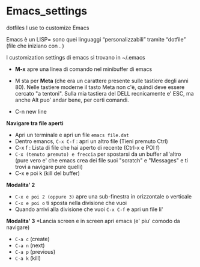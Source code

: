 # Emacs_settings
dotfiles I use to customize Emacs

Emacs è un LISP= sono quei linguaggi “personalizzabili” tramite “dotfile” (file che iniziano con . )

I customization settings di emacs si trovano in ~/.emacs

* **M-x** apre una linea di comando nel minibuffer di emacs
* M sta per **Meta** (che era un carattere presente sulle tastiere degli anni 80). Nelle tastiere moderne il tasto Meta non c'è, quindi deve essere cercato "a tentoni". Sulla mia tastiera del DELL recnicamente e' ESC, ma anche Alt puo' andar bene, per certi comandi. 

* C-n new line

**Navigare tra file aperti**

* Apri un terminale e apri un file `emacs file.dat`
* Dentro emancs, `C-x C-f` : apri un altro file (Tieni premuto Ctrl)
* C-x f : Lista di file che hai aperto di recente (Ctrl-x e POI f)
* `C-x (tenuto premuto) e freccia` per spostarsi da un buffer all'altro (pure vero e' che emacs crea dei file suoi "scratch" e "Messages" e ti trovi a navigare pure quelli)
* C-x e poi k (kill del buffer)

**Modalita' 2**

* `C-x e poi 2 (oppure 3)` apre una sub-finestra in orizzontale o verticale
* `C-x e poi o` ti sposta nella divisione che vuoi
* Quando arrivi alla divisione che vuoi `C-x C-f` e apri un file li'

**Modalita' 3**
*Lancia screen e in screen apri emacs (e' piu' comodo da navigare)
* `C-a c` (create)
* `C-a n` (next)
* `C-a p` (previous)
* `C-a k` (kill)
